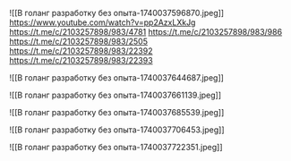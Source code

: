 ![[В голанг разработку без опыта-1740037596870.jpeg]]
https://www.youtube.com/watch?v=pp2AzxLXkJg
https://t.me/c/2103257898/983/4781
https://t.me/c/2103257898/983/986
https://t.me/c/2103257898/983/2505
https://t.me/c/2103257898/983/22392
https://t.me/c/2103257898/983/22393

![[В голанг разработку без опыта-1740037644687.jpeg]]

![[В голанг разработку без опыта-1740037661139.jpeg]]

![[В голанг разработку без опыта-1740037685539.jpeg]]

![[В голанг разработку без опыта-1740037706453.jpeg]]

![[В голанг разработку без опыта-1740037722351.jpeg]]

